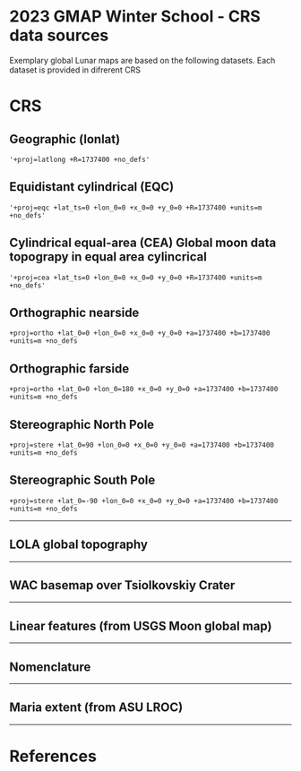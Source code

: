 # 2023 GMAP Winter School - CRS data sources

Exemplary global Lunar maps are based on the following datasets. Each dataset is provided in difrerent CRS

# CRS

## Geographic (lonlat)

```
'+proj=latlong +R=1737400 +no_defs'
```

## Equidistant cylindrical (EQC)

```
'+proj=eqc +lat_ts=0 +lon_0=0 +x_0=0 +y_0=0 +R=1737400 +units=m +no_defs'
```

## Cylindrical equal-area (CEA) Global moon data topograpy in equal area cylincrical

```
'+proj=cea +lat_ts=0 +lon_0=0 +x_0=0 +y_0=0 +R=1737400 +units=m +no_defs'
```

## Orthographic nearside 

```
+proj=ortho +lat_0=0 +lon_0=0 +x_0=0 +y_0=0 +a=1737400 +b=1737400 +units=m +no_defs 
```

## Orthographic farside

```
+proj=ortho +lat_0=0 +lon_0=180 +x_0=0 +y_0=0 +a=1737400 +b=1737400 +units=m +no_defs 
```

## Stereographic North Pole

```
+proj=stere +lat_0=90 +lon_0=0 +x_0=0 +y_0=0 +a=1737400 +b=1737400 +units=m +no_defs 
```

## Stereographic South Pole

```
+proj=stere +lat_0=-90 +lon_0=0 +x_0=0 +y_0=0 +a=1737400 +b=1737400 +units=m +no_defs 
```


--- 

## LOLA global topography

--- 

## WAC basemap over Tsiolkovskiy Crater

--- 

## Linear features (from USGS Moon global map)

---

## Nomenclature 

---

## Maria extent (from ASU LROC)

---

# References
